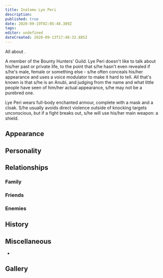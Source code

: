 ```yaml
---
title: Inalemu Lye Peri
description: 
published: true
date: 2020-09-19T02:05:48.389Z
tags: 
editor: undefined
dateCreated: 2020-09-13T17:48:32.885Z
---
```


All about .

A member of the Bounty Hunters' Guild. Lye Peri doesn't like to talk about his/her past or private life, to the point that s/he hasn't even revealed if s/he's male, female or something else - s/he often conceals his/her appearance and uses a voice modulator to make it hard to tell. All that's known is that s/he is an Anubi, and judging from the name and what little people have seen of him/her actual appearance, s/he may not be a purebred one.

Lye Peri wears full-body enchanted armour, complete with a mask and a cloak. S/he usually avoids direct violence outside of knocking targets unconscious, but if a fight breaks out, s/he will use his/her main weapon: a shield.

Appearance
----------

Personality
-----------

Relationships
-------------

### Family

### Friends

### Enemies

History
-------

Miscellaneous
-------------

-

Gallery
-------